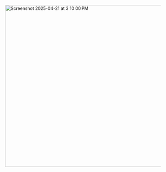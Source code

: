 
<img width="522" alt="Screenshot 2025-04-21 at 3 10 00 PM" src="https://github.com/user-attachments/assets/97fc0f73-0c5d-4ce9-bb71-2a7ec71ab90c" />
